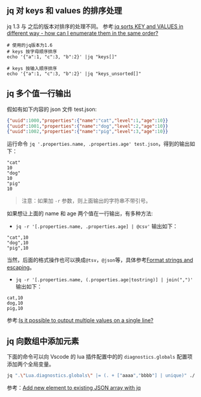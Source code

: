 ## jq 对 keys 和 values 的排序处理

jq 1.3 与 之后的版本对排序的处理不同。
参考:[jq sorts KEY and VALUES in different way - how can I enumerate them in the same order?](https://stackoverflow.com/a/42324565)

```
# 使用的jq版本为1.6
# keys 按字母顺序排序
echo '{"a":1, "c":3, "b":2}' |jq "keys[]"

# keys 按输入顺序排序
echo '{"a":1, "c":3, "b":2}' |jq "keys_unsorted[]"
```

## jq 多个值一行输出

假如有如下内容的 json 文件 test.json:

```json
{"uuid":1000,"properties":{"name":"cat","level":1,"age":10}}
{"uuid":1001,"properties":{"name":"dog","level":2,"age":10}}
{"uuid":1002,"properties":{"name":"pig","level":3,"age":10}}
```

运行命令 `jq '.properties.name, .properties.age' test.json`，得到的输出如下：

```
"cat"
10
"dog"
10
"pig"
10
```

> 注意：如果加 `-r` 参数，则上面输出的字符串不带引号。

如果想让上面的 name 和 age 两个值在一行输出，有多种方法:

-   `jq -r '[.properties.name, .properties.age] | @csv'`
    输出如下：

```
"cat",10
"dog",10
"pig",10
```

当然，后面的格式操作也可以换成`@tsv`，`@json`等，具体参考[Format strings and escaping](https://jqlang.github.io/jq/manual/#format-strings-and-escaping)。

-   `jq -r '[.properties.name, (.properties.age|tostring)] | join(",")'`
    输出如下：

```
cat,10
dog,10
pig,10
```

参考:[Is it possible to output multiple values on a single line?](https://github.com/jqlang/jq/issues/785)

## jq 向数组中添加元素

下面的命令可以向 Vscode 的 lua 插件配置中的的 `diagnostics.globals` 配置项添加两个全局变量。

```bash
jq ".\"Lua.diagnostics.globals\" |= (. + ["aaaa","bbbb"] | unique)" ./.vscode/settings.json
```

参考：[Add new element to existing JSON array with jq](https://stackoverflow.com/questions/42245288/add-new-element-to-existing-json-array-with-jq)

